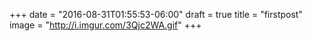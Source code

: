 +++
date = "2016-08-31T01:55:53-06:00"
draft = true
title = "firstpost"
image = "http://i.imgur.com/3Qjc2WA.gif"
+++

